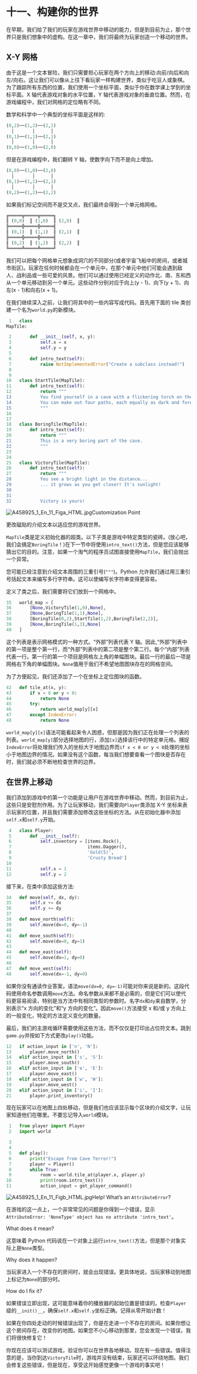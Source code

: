 # 十一、构建你的世界

在早期，我们给了我们的玩家在游戏世界中移动的能力，但是到目前为止，那个世界只是我们想象中的虚构。在这一章中，我们将最终为玩家创造一个移动的世界。

## X-Y 网格

由于这是一个文本冒险，我们只需要担心玩家在两个方向上的移动:向前/向后和向左/向右。这让我们可以像从上往下看玩家一样构建世界，类似于吃豆人或象棋。为了跟踪所有东西的位置，我们使用一个坐标平面，类似于你在数学课上学到的坐标平面。X 轴代表游戏对象的水平位置，Y 轴代表游戏对象的垂直位置。然而，在游戏编程中，我们对网格的定位略有不同。

数学和科学中一个典型的坐标平面是这样的:

```py
(0,2)──(1,2)──(2,2)
  │       │      │
(0,1)──(1,1)──(2,1)
  │       │      │
(0,0)──(1,0)──(2,0)

```

但是在游戏编程中，我们翻转 Y 轴，使数字向下而不是向上增加。

```py
(0,0)──(1,0)──(2,0)
  │       │      │
(0,1)──(1,1)──(2,1)
  │       │      │
(0,2)──(1,2)──(2,2)

```

如果我们标记空间而不是交叉点，我们最终会得到一个单元格网格。

```py
╔═════╦═════╦═════╗
║ (0,0)  ║ (1,0)  ║ (2,0)  ║
╠═════╬═════╬═════╣
║ (0,1)  ║ (1,1)  ║ (2,1)  ║
╠═════╬═════╬═════╣
║ (0,2)  ║ (1,2)  ║ (2,2)  ║
╚═════╩═════╩═════╝

```

我们可以把每个网格单元想象成洞穴的不同部分(或者宇宙飞船中的房间，或者城市街区)。玩家在任何时候都会在一个单元中，在那个单元中他们可能会遇到敌人、战利品或一些可爱的风景。他们可以通过使用已经定义的动作北、南、东和西从一个单元移动到另一个单元。这些动作分别对应于向上(y - 1)、向下(y + 1)、向左(x - 1)和向右(x + 1)。

在我们继续深入之前，让我们将其中的一些内容写成代码。首先用下面的 tile 类创建一个名为`world.py`的新模块。

```py
 1   class 
MapTile: 

 2       def __init__(self, x, y):
 3           self.x = x
 4           self.y = y
 5
 6       def intro_text(self):
 7           raise NotImplementedError("Create a subclass instead!")
 8
 9
10   class StartTile(MapTile):
11       def intro_text(self):
12           return """
13           You find yourself in a cave with a flickering torch on the wall.
14           You can make out four paths, each equally as dark and foreboding.
15           """
16
17
18   class BoringTile(MapTile):
19       def intro_text(self):
20           return """
21           This is a very boring part of the cave.
22           """
23
24
25   class VictoryTile(MapTile):
26       def intro_text(self):
27           return """
28           You see a bright light in the distance...
29           ... it grows as you get closer! It's sunlight!
30
31
32           Victory is yours!

```

![A458925_1_En_11_Figa_HTML.jpg](img/A458925_1_En_11_Figa_HTML.jpg)Customization Point

更改磁贴的介绍文本以适应您的游戏世界。

`MapTile`类是定义初始化器的超类。以下子类是游戏中特定类型的瓷砖。(放心吧，我们会搞定`BoringTile`！)在下一节中将使用`intro_text()`方法，但是您应该能够猜出它的目的。注意，如果一个淘气的程序员试图直接使用`MapTile`，我们会抛出一个异常。

您可能已经注意到介绍文本周围的三重引号(`"""`)。Python 允许我们通过用三重引号括起文本来编写多行字符串。这可以使编写长字符串变得更容易。

定义了类之后，我们需要将它们放到一个网格中。

```py
35   world_map = [
36       [None,VictoryTile(1,0),None],
37       [None,BoringTile(1,1),None],
38       [BoringTile(0,2),StartTile(1,2),BoringTile(2,2)],
39       [None,BoringTile(1,3),None]
40   ]

```

这个列表是表示网格模式的一种方式。“外部”列表代表 Y 轴。因此,“外部”列表中的第一项是整个第一行，而“外部”列表中的第二项是整个第二行。每个“内部”列表代表一行。第一行的第一个项目是网格左上角的单幅图块。最后一行的最后一项是网格右下角的单幅图块。`None`值用于我们不希望地图图块存在的网格空间。

为了方便起见，我们还添加了一个在坐标上定位图块的函数。

```py
42   def tile_at(x, y):
43       if x < 0 or y < 0:
44           return None
45       try:
46           return world_map[y][x]
47       except IndexError:
48           return None

```

`world_map[y][x]`语法可能看起来令人困惑，但那是因为我们正在处理一个列表的列表。`world_map[y]`部分选择地图的行，添加`[x]`选择该行中的特定单元格。捕捉`IndexError`将处理我们传入的坐标大于地图边界而`if x < 0 or y < 0`处理的坐标小于地图边界的情况。如果没有这个函数，每当我们想要查看一个图块是否存在时，我们就必须不断地检查世界的边界。

## 在世界上移动

我们添加到游戏中的第一个功能是让用户在游戏世界中移动。然而，到目前为止，这些只是安慰剂作用。为了让玩家移动，我们需要向`Player`类添加 X-Y 坐标来表示玩家的位置，并且我们需要添加修改这些坐标的方法。从在初始化器中添加`self.x`和`self.y`开始。

```py
 4   class Player:
 5       def __init__(self):
 6           self.inventory = [items.Rock(),
 7                             items.Dagger(),
 8                             'Gold(5)',
 9                             'Crusty Bread']
10
11           self.x = 1
12           self.y = 2

```

接下来，在类中添加这些方法:

```py
34   def move(self, dx, dy):
35       self.x += dx
36       self.y += dy
37
38   def move_north(self):
39       self.move(dx=0, dy=-1)
40
41   def move_south(self):
42       self.move(dx=0, dy=1)
43
44   def move_east(self):
45       self.move(dx=1, dy=0)
46
47   def move_west(self):
48       self.move(dx=-1, dy=0)

```

如果你没有通读作业答案，语法`move(dx=0, dy=-1)`可能对你来说是新的。这段代码使用命名参数调用`move`方法。命名参数从来都不是必需的，但是它们可以使代码更容易阅读，特别是当方法中有相同类型的参数时。名字`dx`和`dy`来自数学，分别表示“x 方向的变化”和“y 方向的变化”。因此`move()`方法接受 x 和/或 y 方向上的一般变化，特定的方法定义变化的数量。

最后，我们的主游戏循环需要使用这些方法，而不仅仅是打印出占位符文本。跳到`game.py`并按如下方式更改`play()`功能。

```py
12   if action_input in ['n', 'N']:
13       player.move_north()
14   elif action_input in ['s', 'S']:
15       player.move_south()
16   elif action_input in ['e', 'E']:
17       player.move_east()
18   elif action_input in ['w', 'W']:
19       player.move_west()
20   elif action_input in ['i', 'I']:
21       player.print_inventory()

```

现在玩家可以在地图上四处移动，但是我们也应该显示每个区块的介绍文字，让玩家知道他们在哪里。不要忘记导入`world`模块。

```py
 1   from player import Player
 2   import world

 3
 4
 5   def play():
 6       print("Escape from Cave Terror!")
 7       player = Player()
 8       while True:
 9           room = world.tile_at(player.x, player.y)
10           print(room.intro_text())
11           action_input = get_player_command()

```

![A458925_1_En_11_Figb_HTML.jpg](img/A458925_1_En_11_Figb_HTML.jpg)Help! What’s an `AttributeError`?

在游戏的这一点上，一个非常常见的问题是你得到一个错误，显示`AttributeError: 'NoneType' object has no attribute 'intro_text'`。

What does it mean?

这意味着 Python 代码说在一个对象上运行`intro_text()`方法，但是那个对象实际上是`None`类型。

Why does it happen?

当玩家进入一个不存在的房间时，就会出现错误。更具体地说，当玩家移动到地图上标记为`None`的部分时。

How do I fix it?

如果错误立即出现，这可能意味着你的播放器的起始位置是错误的。检查`Player`级的`__init()__`，确保`self.x`和`self.y`坐标正确。记得从零开始计数！

如果在你四处走动的时候错误出现了，你是在走进一个不存在的房间。如果你想让这个房间存在，改变你的地图。如果您不小心移动到那里，您会发现一个错误，我们将很快修复它！

你现在应该可以测试游戏，验证你可以在世界各地移动。现在有一些错误。值得注意的是，当你到达`VictoryTile`时，游戏并没有结束，玩家还可以环绕地图。我们会修复这些错误，但是现在，享受这开始感觉更像一个游戏的事实吧！